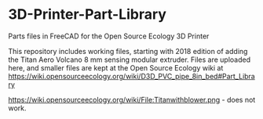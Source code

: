 # 3D-Printer-Part-Library
Parts files in FreeCAD for the Open Source Ecology 3D Printer

This repository includes working files, starting with 2018 edition of adding the Titan Aero Volcano 8 mm sensing modular extruder. Files are uploaded here, and smaller files are kept at the Open Source Ecology wiki at https://wiki.opensourceecology.org/wiki/D3D_PVC_pipe_8in_bed#Part_Library

https://wiki.opensourceecology.org/wiki/File:Titanwithblower.png - does not work.
